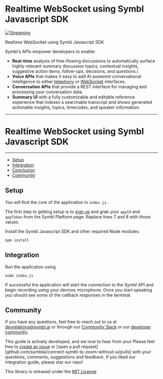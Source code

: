 Realtime WebSocket using Symbl Javascript SDK
============================

[![Streaming](https://img.shields.io/badge/symbl-realtime-brightgreen)](https://docs.symbl.ai/docs/streamingapi/overview/introduction)

Realtime WebSocket using Symbl Javascript SDK


Symbl's APIs empower developers to enable: 

- **Real-time** analysis of free-flowing discussions to automatically surface highly relevant summary discussion topics, contextual insights, suggestive action items, follow-ups, decisions, and questions.\
- **Voice APIs** that makes it easy to add AI-powered conversational intelligence to either [telephony][telephony] or [WebSocket][websocket] interfaces.
- **Conversation APIs** that provide a REST interface for managing and processing your conversation data.
- **Summary UI** with a fully customizable and editable reference experience that indexes a searchable transcript and shows generated actionable insights, topics, timecodes, and speaker information.

<hr />

# Realtime WebSocket using Symbl Javascript SDK

<hr />

 * [Setup](#setup)
 * [Integration](#integration)
 * [Conclusion](#conclusion)
 * [Community](#community)

## Setup 

You will find the core of the application in `index.js`.

The first step to getting setup is to [sign up][signup] and grab your `appId` and `appToken` from the Symbl Platform page. Replace lines 7 and 8 with those values. 


Install the Symbl Javascript SDK and other required Node modules:

```npm install```

## Integration 

Run the application using 

```node index.js```

If successful the application will start the connection to the Symbl API and begin recording using your devices microphone. Once you start speaking you should see some of the callback responses in the terminal.

## Community 

If you have any questions, feel free to reach out to us at devrelations@symbl.ai or through our [Community Slack][slack] or our [developer community][developer_community]. 

This guide is actively developed, and we love to hear from you! Please feel free to [create an issue][issues] or [open a pull request][github.com/symblai/connect-symbl-to-zoom-without-ui/pulls] with your questions, comments, suggestions and feedback. If you liked our integration guide, please star our repo!


This library is released under the [MIT License][license]

[license]: LICENSE.txt
[websocket]: https://docs.symbl.ai/docs/streamingapi/overview/introduction
[telephony]: https://docs.symbl.ai/docs/telephony/overview/post-api
[developer_community]: https://community.symbl.ai/?_ga=2.134156042.526040298.1609788827-1505817196.1609788827
[slack]: https://join.slack.com/t/symbldotai/shared_invite/zt-4sic2s11-D3x496pll8UHSJ89cm78CA
[signup]: https://platform.symbl.ai/?_ga=2.63499307.526040298.1609788827-1505817196.1609788827
[issues]: https://github.com/symblai/getting-started-samples/issues
[pulls]: https://github.com/symblai/getting-started-samples/pulls